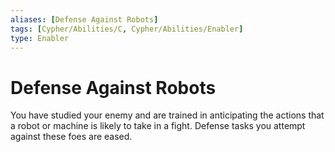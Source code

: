 ```yaml
---
aliases: [Defense Against Robots]
tags: [Cypher/Abilities/C, Cypher/Abilities/Enabler]
type: Enabler
---
```


# Defense Against Robots

You have studied your enemy and are trained in anticipating the actions that a robot or machine is likely to take in a fight. Defense tasks you attempt against these foes are eased.
